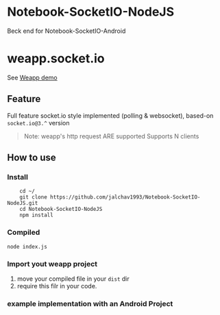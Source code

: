 # Notebook-SocketIO-NodeJS
Beck end for Notebook-SocketIO-Android
# weapp.socket.io

See [Weapp demo](https://github.com/wxsocketio/socket.io-weapp-demo)

## Feature

Full feature socket.io style implemented (polling & websocket), based-on `socket.io@3.^` version

> Note: weapp's http request ARE supported
> Supports N clients

## How to use

### Install

```
	cd ~/
	git clone https://github.com/jalchav1993/Notebook-SocketIO-NodeJS.git
	cd Notebook-SocketIO-NodeJS
	npm install
```

### Compiled

```
node index.js
```

### Import yout weapp project

1.  move your compiled file in your `dist` dir
2.  require this filr in your code.

### example implementation with an Android Project


```
